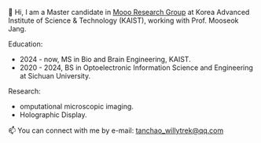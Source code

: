 👋 Hi, I am a Master candidate in [Mooo Research Group](https://mooolab.kaist.ac.kr/index.html) at Korea Advanced Institute of Science & Technology (KAIST), working with Prof. Mooseok Jang.


Education:  
- 2024 - now, MS in Bio and Brain Engineering, KAIST.   
- 2020 - 2024, BS in Optoelectronic Information Science and Engineering at Sichuan University.

Research:

- omputational microscopic imaging. 
- Holographic Display.

📫 You can connect with me by e-mail: tanchao_willytrek@qq.com